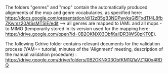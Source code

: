 The folders "genres" and "mop" contain the automatically produced alignments of the mop and genre vocabularies, as specified here:
https://docs.google.com/presentation/d/12zB5gB3NDPwyksGl5FxdTf4L8fbZKwmz20AlSsMTSIE/edit 
--> all genres are mapped to IAML and all mops - to MIMO (temporarily stored in its version used for the mapping here: https://drive.google.com/open?id=0B2OKNX03ObfKallDR3lWS0pKT0E).

The following Gdrive folder contains relevant documents for the validation process (YAM++ tutorial, minutes of the 'Alignment' meeting, description of the manual validation procedure) :
https://drive.google.com/drive/folders/0B2OKNX03ObfKM1Q1aVZ1Q0x4RDQ 
